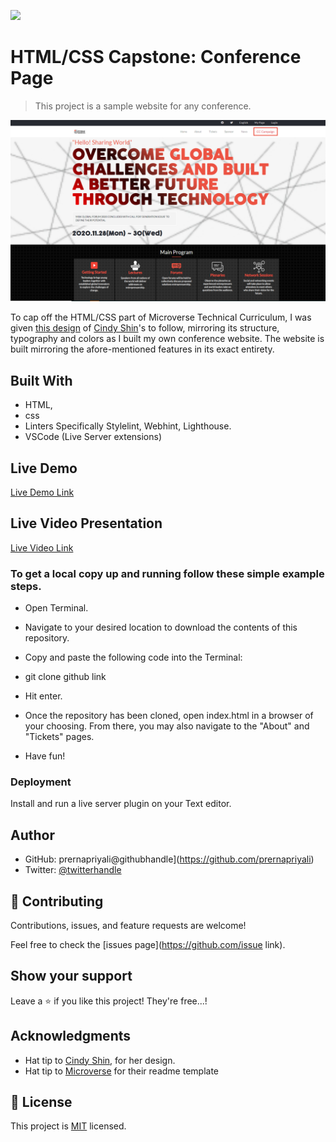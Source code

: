 ![](https://img.shields.io/badge/Microverse-blueviolet)

# HTML/CSS Capstone: Conference Page

> This project is a sample website for any conference.

![screenshot](./screenshot.png)

To cap off the HTML/CSS part of Microverse Technical Curriculum, I was given [this design](https://www.behance.net/gallery/29845175/CC-Global-Summit-2015) of [Cindy Shin](https://www.behance.net/gallery/29845175/CC-Global-Summit-2015)'s to follow, mirroring its structure, typography and colors as I built my own conference website. The website is built mirroring the afore-mentioned features in its exact entirety. 

## Built With

- HTML,
- css
- Linters Specifically Stylelint, Webhint, Lighthouse.
- VSCode (Live Server extensions)

## Live Demo

[Live Demo Link]( https://prernapriyali.github.io/conference-replica/)



## Live Video Presentation

[Live Video Link]()


### To get a local copy up and running follow these simple example steps.

- Open Terminal.

- Navigate to your desired location to download the contents of this repository.

- Copy and paste the following code into the Terminal:

- git clone github link

- Hit enter.

- Once the repository has been cloned, open index.html in a browser of your choosing. From there, you may also navigate to the "About" and "Tickets" pages.

- Have fun!




### Deployment

Install and run a live server plugin on your Text editor.

## Author

- GitHub: prernapriyali@githubhandle](https://github.com/prernapriyali)
- Twitter: [@twitterhandle](https://twitter.com/prerna96440861)


## 🤝 Contributing

Contributions, issues, and feature requests are welcome!

Feel free to check the [issues page](https://github.com/issue link).



## Show your support

Leave a ⭐️ if you like this project! They're free...!


## Acknowledgments

- Hat tip to [Cindy Shin](https://www.behance.net/gallery/29845175/CC-Global-Summit-2015), for her design.
- Hat tip to [Microverse](https://www.microverse.org/) for their readme template


## 📝 License

This project is [MIT](https://opensource.org/licenses/MIT) licensed.